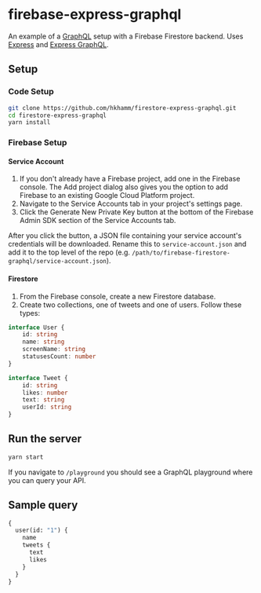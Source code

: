 # firebase-express-graphql

An example of a [GraphQL](https://graphql.org/) setup with a Firebase Firestore backend. Uses [Express](https://www.apollographql.com/) and [Express GraphQL](http://expressjs.com/).

## Setup

### Code Setup

```bash
git clone https://github.com/hkhamm/firestore-express-graphql.git
cd firestore-express-graphql
yarn install
```

### Firebase Setup

#### Service Account

1. If you don't already have a Firebase project, add one in the Firebase console. The Add project dialog also gives you the option to add Firebase to an existing Google Cloud Platform project.
2. Navigate to the Service Accounts tab in your project's settings page.
3. Click the Generate New Private Key button at the bottom of the Firebase Admin SDK section of the Service Accounts tab.

After you click the button, a JSON file containing your service account's credentials will be downloaded. Rename this to `service-account.json` and add it to the top level of the repo (e.g. `/path/to/firebase-firestore-graphql/service-account.json`).

#### Firestore

1. From the Firebase console, create a new Firestore database.
2. Create two collections, one of tweets and one of users. Follow these types:

```typescript
interface User {
    id: string
    name: string
    screenName: string
    statusesCount: number
}

interface Tweet {
    id: string
    likes: number
    text: string
    userId: string
}
```

## Run the server

```bash
yarn start
```

If you navigate to `/playground` you should see a GraphQL playground where you can query your API.

## Sample query

```graphql
{
  user(id: "1") {
    name
    tweets {
      text
      likes
    }
  }
}
```
